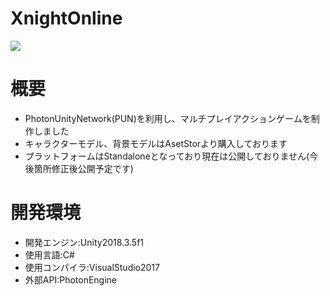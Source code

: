 # XnightOnline  
![](https://user-images.githubusercontent.com/57520772/68482306-9eb3b880-027c-11ea-99c2-2319c5433365.jpg)  
# 概要  
- PhotonUnityNetwork(PUN)を利用し、マルチプレイアクションゲームを制作しました  
- キャラクターモデル、背景モデルはAsetStorより購入しております  
- プラットフォームはStandaloneとなっており現在は公開しておりません(今後箇所修正後公開予定です)  
# 開発環境  
- 開発エンジン:Unity2018.3.5f1  
- 使用言語:C#  
- 使用コンパイラ:VisualStudio2017  
- 外部API:PhotonEngine  
